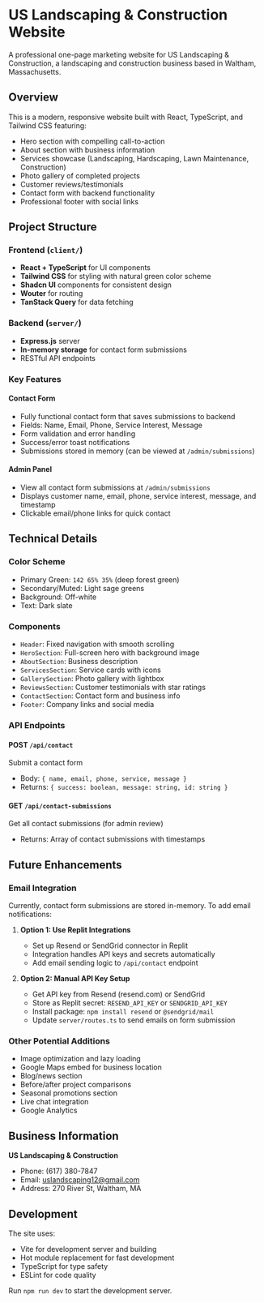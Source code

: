 # US Landscaping & Construction Website

A professional one-page marketing website for US Landscaping & Construction, a landscaping and construction business based in Waltham, Massachusetts.

## Overview

This is a modern, responsive website built with React, TypeScript, and Tailwind CSS featuring:
- Hero section with compelling call-to-action
- About section with business information
- Services showcase (Landscaping, Hardscaping, Lawn Maintenance, Construction)
- Photo gallery of completed projects
- Customer reviews/testimonials
- Contact form with backend functionality
- Professional footer with social links

## Project Structure

### Frontend (`client/`)
- **React + TypeScript** for UI components
- **Tailwind CSS** for styling with natural green color scheme
- **Shadcn UI** components for consistent design
- **Wouter** for routing
- **TanStack Query** for data fetching

### Backend (`server/`)
- **Express.js** server
- **In-memory storage** for contact form submissions
- RESTful API endpoints

### Key Features

#### Contact Form
- Fully functional contact form that saves submissions to backend
- Fields: Name, Email, Phone, Service Interest, Message
- Form validation and error handling
- Success/error toast notifications
- Submissions stored in memory (can be viewed at `/admin/submissions`)

#### Admin Panel
- View all contact form submissions at `/admin/submissions`
- Displays customer name, email, phone, service interest, message, and timestamp
- Clickable email/phone links for quick contact

## Technical Details

### Color Scheme
- Primary Green: `142 65% 35%` (deep forest green)
- Secondary/Muted: Light sage greens
- Background: Off-white
- Text: Dark slate

### Components
- `Header`: Fixed navigation with smooth scrolling
- `HeroSection`: Full-screen hero with background image
- `AboutSection`: Business description
- `ServicesSection`: Service cards with icons
- `GallerySection`: Photo gallery with lightbox
- `ReviewsSection`: Customer testimonials with star ratings
- `ContactSection`: Contact form and business info
- `Footer`: Company links and social media

### API Endpoints

#### POST `/api/contact`
Submit a contact form
- Body: `{ name, email, phone, service, message }`
- Returns: `{ success: boolean, message: string, id: string }`

#### GET `/api/contact-submissions`
Get all contact submissions (for admin review)
- Returns: Array of contact submissions with timestamps

## Future Enhancements

### Email Integration
Currently, contact form submissions are stored in-memory. To add email notifications:

1. **Option 1: Use Replit Integrations**
   - Set up Resend or SendGrid connector in Replit
   - Integration handles API keys and secrets automatically
   - Add email sending logic to `/api/contact` endpoint

2. **Option 2: Manual API Key Setup**
   - Get API key from Resend (resend.com) or SendGrid
   - Store as Replit secret: `RESEND_API_KEY` or `SENDGRID_API_KEY`
   - Install package: `npm install resend` or `@sendgrid/mail`
   - Update `server/routes.ts` to send emails on form submission

### Other Potential Additions
- Image optimization and lazy loading
- Google Maps embed for business location
- Blog/news section
- Before/after project comparisons
- Seasonal promotions section
- Live chat integration
- Google Analytics

## Business Information

**US Landscaping & Construction**
- Phone: (617) 380-7847
- Email: uslandscaping12@gmail.com
- Address: 270 River St, Waltham, MA

## Development

The site uses:
- Vite for development server and building
- Hot module replacement for fast development
- TypeScript for type safety
- ESLint for code quality

Run `npm run dev` to start the development server.
